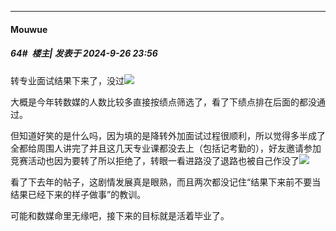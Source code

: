 ﻿
*****

####  Mouwue  
##### 64#         楼主| 发表于 2024-9-26 23:56

转专业面试结果下来了，没过<img src="https://static.saraba1st.com/image/smiley/face2017/186.png" referrerpolicy="no-referrer">

大概是今年转数媒的人数比较多直接按绩点筛选了，看了下绩点排在后面的都没通过。

但知道好笑的是什么吗，因为填的是降转外加面试过程很顺利，所以觉得多半成了全都给周围人讲完了并且这几天专业课都没去上（包括记考勤的），好友邀请参加竞赛活动也因为要转了所以拒绝了，转眼一看进路没了退路也被自己作没了<img src="https://static.saraba1st.com/image/smiley/face2017/067.png" referrerpolicy="no-referrer">

看了下去年的帖子，这剧情发展真是眼熟，而且两次都没记住“结果下来前不要当结果已经下来的样子做事”的教训。

可能和数媒命里无缘吧，接下来的目标就是活着毕业了。


